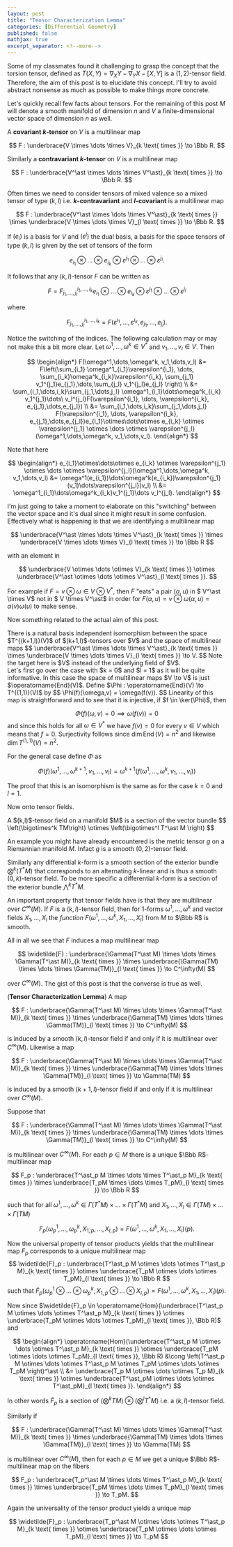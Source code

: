 ```yaml
---
layout: post
title: "Tensor Characterization Lemma"
categories: [Differential Geometry]
published: false
mathjax: true
excerpt_separator: <!--more-->
---
```


Some of my classmates found it challenging to grasp the concept that the torsion tensor, defined as $T(X,Y) = \nabla_X Y - \nabla_Y X - [X,Y]$ is a $(1,2)$-tensor field. Therefore, the aim of this post is to elucidate this concept. I'll try to avoid abstract nonsense as much as possible to make things more concrete.

<!--more-->

Let's quickly recall few facts about tensors. For the remaining of this post $M$ will denote a smooth manifold of dimension $n$ and $V$ a finite-dimensional vector space of dimension $n$ as well.

A <b>covariant $k$-tensor</b> on $V$ is a multilinear map

$$
F : \underbrace{V \times \dots \times V}_{k \text{ times }} \to \Bbb R.
$$

Similarly a <b>contravariant $k$-tensor</b> on $V$ is a multilinear map

$$
F : \underbrace{V^\ast \times \dots \times V^\ast}_{k \text{ times }} \to \Bbb R.
$$

Often times we need to consider tensors of mixed valence so a mixed tensor of type $(k,l)$ i.e. <b>$k$-contravariant</b> and <b>$l$-covariant</b> is a multilinear map 

$$
F : \underbrace{V^\ast \times \dots \times V^\ast}_{k \text{ times }} \times  \underbrace{V \times \dots \times V}_{l \text{ times }} \to \Bbb R.
$$

If $(e_i)$ is a basis for $V$ and $(\varepsilon^j)$ the dual basis, a basis for the space tensors of type $(k,l)$ is given by the set of tensors of the form

$$
e_{i_1}\otimes\dots\otimes e_{i_k} \otimes \varepsilon^{j_1} \otimes \dots \otimes \varepsilon^{j_l}.
$$

It follows that any $(k,l)$-tensor $F$ can be written as

$$
F = F^{i_1,\dots,i_k}_{j_1,\dots,j_l}e_{i_1}\otimes\dots\otimes e_{i_k} \otimes \varepsilon^{j_1} \otimes \dots \otimes \varepsilon^{j_l}
$$

where 

$$
F^{i_1,\dots,i_k}_{j_1,\dots,j_l} = F(\varepsilon^{i_1},\dots,\varepsilon^{i_k}, e_{j_1},\dots,e_{j_l}).
$$

Notice the switching of the indices. The following calculation may or may not make this a bit more clear. Let $\omega^1,\dots,\omega^k \in V^\ast$ and $v_1,\dots,v_l \in V$. Then

$$
\begin{align*}
F(\omega^1,\dots,\omega^k, v_1,\dots,v_l) &= F\left(\sum_{i_1} \omega^1_{i_1}\varepsilon^{i_1}, \dots, \sum_{i_k}\omega^k_{i_k}\varepsilon^{i_k}, \sum_{j_1} v_1^{j_1}e_{j_1},\dots,\sum_{j_l} v_1^{j_l}e_{j_l} \right) \\
&= \sum_{i_1,\dots,i_k}\sum_{j_1,\dots,j_l} \omega^1_{i_1}\dots\omega^k_{i_k} v_1^{j_1}\dots\ v_l^{j_l}F(\varepsilon^{i_1}, \dots, \varepsilon^{i_k}, e_{j_1},\dots,e_{j_l}) \\
&= \sum_{i_1,\dots,i_k}\sum_{j_1,\dots,j_l} F(\varepsilon^{i_1}, \dots, \varepsilon^{i_k}, e_{j_1},\dots,e_{j_l})e_{i_1}\otimes\dots\otimes e_{i_k} \otimes \varepsilon^{j_1} \otimes \dots \otimes \varepsilon^{j_l}(\omega^1,\dots,\omega^k, v_1,\dots,v_l).
\end{align*}
$$

Note that here

$$
\begin{align*}
e_{i_1}\otimes\dots\otimes e_{i_k} \otimes \varepsilon^{j_1} \otimes \dots \otimes \varepsilon^{j_l}(\omega^1,\dots,\omega^k, v_1,\dots,v_l) &= \omega^1(e_{i_1})\dots\omega^k(e_{i_k})\varepsilon^{j_1}(v_1)\dots\varepsilon^{j_l}(v_l) \\
&= \omega^1_{i_1}\dots\omega^k_{i_k}v_1^{j_1}\dots v_l^{j_l}.
\end{align*}
$$

I'm just going to take a moment to elaborate on this "switching" between the vector space and it's dual since it might result in some confusion. Effectively what is happening is that we are identifying a multilinear map 

$$ 
\underbrace{V^\ast \times \dots \times V^\ast}_{k \text{ times }} \times  \underbrace{V \times \dots \times V}_{l \text{ times }} \to \Bbb R
$$

with an element in

$$
\underbrace{V \otimes \dots \otimes V}_{k \text{ times }} \otimes  \underbrace{V^\ast \otimes \dots \otimes V^\ast}_{l \text{ times }}.
$$

For example if $F = v \otimes \omega \in V \otimes V^\ast$, then $F$ "eats" a pair $(\alpha, u)$ in $ V^\ast \times V$ not in $ V \times V^\ast$ in order for $F(\alpha,u) = v\otimes \omega(\alpha,u) = \alpha(v)\omega(u)$ to make sense.

Now something related to the actual aim of this post.

<div class="proposition">
There is a natural basis independent isomorphism between the space $T^{(k+1,l)}(V)$ of $(k+1,l)$-tensors over $V$ and the space of multilinear maps
$$
\underbrace{V^\ast \times \dots \times V^\ast}_{k \text{ times }} \times  \underbrace{V \times \dots \times V}_{l \text{ times }} \to V.
$$
Note the target here is $V$ instead of the underlying field of $V$.
</div>

<div class="proof">
Let's first go over the case with $k = 0$ and $l = 1$ as it will be quite informative. In this case the space of multilinear maps $V \to V$ is just $\operatorname{End}(V)$. Define $\Phi : \operatorname{End}(V) \to T^{(1,1)}(V)$ by
$$
\Phi(f)(\omega,v) = \omega(f(v)).
$$
Linearity of this map is straightforward and to see that it is injective, if $f \in \ker(\Phi)$, then 

$$
\Phi(f)(\omega,v) = 0 \implies \omega(f(v)) = 0
$$
and since this holds for all $\omega \in V^\ast$ we have $f(v) = 0$ for every $v \in V$ which means that $f = 0$. Surjectivity follows since $\dim \operatorname{End}(V) = n^2$ and likewise $\dim T^{(1,1)}(V) = n^2$.

For the general case define $\Phi$ as

$$
\Phi(f)(\omega^1,\dots,\omega^{k+1}, v_1,\dots,v_l) = \omega^{k+1}(f(\omega^1,\dots,\omega^k,v_1,\dots,v_l))
$$

The proof that this is an isomorphism is the same as for the case $k=0$ and $l = 1$.
</div>

Now onto tensor fields. 

<div>
A $(k,l)$-tensor field on a manifold $M$ is a section of the vector bundle
$$
\left(\bigotimes^k TM\right) \otimes \left(\bigotimes^l T^\ast M \right)
$$
</div>

An example you might have already encountered is the metric tensor $g$ on a Riemannian manifold $M$. Infact $g$ is a smooth $(0,2)$-tensor field.

Similarly any differential $k$-form is a smooth section of the exterior bundle $\bigotimes^k(T^\ast M)$ that corresponds to an alternating $k$-linear and is thus a smooth $(0,k)$-tensor field. To be more specific a differential $k$-form is a section of the exterior bundle $\bigwedge^k T^\ast M$.

An important property that tensor fields have is that they are multilinear over $C^\infty(M)$. If $F$ is a $(k,l)$-tensor field, then for $1$-forms $\omega^1,\dots,\omega^k$ and vector fields $X_1,\dots,X_l$ the <i>function</i> $F(\omega^1,\dots,\omega^k, X_1,\dots,X_l)$ from $M$ to $\Bbb R$ is smooth.

All in all we see that $F$ induces a map multilinear map 

$$
\widetilde{F} : \underbrace{\Gamma(T^\ast M) \times \dots \times \Gamma(T^\ast M)}_{k \text{ times }} \times \underbrace{\Gamma(TM) \times \dots \times \Gamma(TM)}_{l \text{ times }} \to C^\infty(M)
$$

over $C^\infty(M)$. The gist of this post is that the converse is true as well. 

<div class="lemma">
(<b>Tensor Characterization Lemma</b>) A map

$$
F : \underbrace{\Gamma(T^\ast M) \times \dots \times \Gamma(T^\ast M)}_{k \text{ times }} \times \underbrace{\Gamma(TM) \times \dots \times \Gamma(TM)}_{l \text{ times }} \to C^\infty(M)
$$

is induced by a smooth $(k,l)$-tensor field if and only if it is multilinear over $C^\infty(M)$. Likewise a map 

$$
F : \underbrace{\Gamma(T^\ast M) \times \dots \times \Gamma(T^\ast M)}_{k \text{ times }} \times \underbrace{\Gamma(TM) \times \dots \times \Gamma(TM)}_{l \text{ times }} \to \Gamma(TM)
$$

is induced by a smooth $(k+1,l)$-tensor field if and only if it is multilinear over $C^\infty(M)$.
</div>

<div class="proof">
Suppose that 

$$
F : \underbrace{\Gamma(T^\ast M) \times \dots \times \Gamma(T^\ast M)}_{k \text{ times }} \times \underbrace{\Gamma(TM) \times \dots \times \Gamma(TM)}_{l \text{ times }} \to C^\infty(M)
$$

is multilinear over $C^\infty(M)$. For each $p \in M$ there is a unique $\Bbb R$-multilinear map 

$$
F_p : \underbrace{T^\ast_p M \times \dots \times T^\ast_p M}_{k \text{ times }} \times \underbrace{T_pM \times \dots \times T_pM}_{l \text{ times }} \to \Bbb R
$$

such that for all $\omega^1,\dots,\omega^k \in \Gamma(T^\ast M) \times \dots \times \Gamma(T^\ast M)$ and $X_1,\dots,X_l \in \Gamma(TM) \times \dots \times \Gamma(TM)$

$$
F_p(\omega^1_p,\dots,\omega^k_p, X_{1,p},\dots,X_{l,p}) = F(\omega^1,\dots,\omega^k, X_{1},\dots,X_{l})(p).
$$

Now the universal property of tensor products yields that the multilinear map $F_p$ corresponds to a unique multilinear map 
$$
\widetilde{F}_p : \underbrace{T^\ast_p M \otimes \dots \otimes T^\ast_p M}_{k \text{ times }} \otimes \underbrace{T_pM \otimes \dots \otimes T_pM}_{l \text{ times }} \to \Bbb R
$$
such that $\widetilde{F}_p(\omega^1_p \otimes \dots \otimes \omega^k_p, X_{1,p} \otimes \dots \otimes X_{l,p}) = F(\omega^1,\dots,\omega^k, X_{1},\dots,X_{l})(p)$.

Now since $\widetilde{F}_p \in \operatorname{Hom}(\underbrace{T^\ast_p M \otimes \dots \otimes T^\ast_p M}_{k \text{ times }} \otimes \underbrace{T_pM \otimes \dots \otimes T_pM}_{l \text{ times }}, \Bbb R)$ and

$$
\begin{align*}
\operatorname{Hom}(\underbrace{T^\ast_p M \otimes \dots \otimes T^\ast_p M}_{k \text{ times }} \otimes \underbrace{T_pM \otimes \dots \otimes T_pM}_{l \text{ times }}, \Bbb R) &\cong \left(T^\ast_p M \otimes \dots \otimes T^\ast_p M \otimes T_pM \otimes \dots \otimes T_pM \right)^\ast \\
&= \underbrace{T_p M \otimes \dots \otimes T_p M}_{k \text{ times }} \otimes  \underbrace{T^\ast_pM \otimes \dots \otimes T^\ast_pM}_{l \text{ times }}. 
\end{align*}
$$

In other words $\widetilde{F}_p$ is a section of $\left(\bigotimes^k TM\right) \otimes \left(\bigotimes^l T^\ast M \right)$ i.e. a $(k,l)$-tensor field.

Similarly if

$$
F : \underbrace{\Gamma(T^\ast M) \times \dots \times \Gamma(T^\ast M)}_{k \text{ times }} \times \underbrace{\Gamma(TM) \times \dots \times \Gamma(TM)}_{l \text{ times }} \to \Gamma(TM)
$$

is multilinear over $C^\infty(M)$, then for each $p \in M$ we get a unique $\Bbb R$-multilinear map on the fibers

$$
F_p : \underbrace{T_p^\ast M \times \dots \times T^\ast_p M}_{k \text{ times }} \times \underbrace{T_pM \times \dots \times T_pM}_{l \text{ times }} \to T_pM.
$$

Again the universality of the tensor product yields a unique map 

$$
\widetilde{F}_p : \underbrace{T_p^\ast M \otimes \dots \otimes T^\ast_p M}_{k \text{ times }} \otimes \underbrace{T_pM \otimes \dots \otimes T_pM}_{l \text{ times }} \to T_pM
$$


</div>


